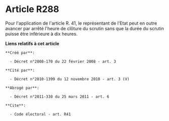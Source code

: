 # Article R288

Pour l'application de l'article R. 41, le représentant de l'Etat peut en outre avancer par arrêté l'heure de clôture du
scrutin sans que la durée du scrutin puisse être inférieure à dix heures.

**Liens relatifs à cet article**

	**Créé par**:

	  - Décret n°2008-170 du 22 février 2008 - art. 3

	**Cité par**:

	  - Décret n°2010-1399 du 12 novembre 2010 - art. 3 (V)

	**Abrogé par**:

	  - Décret n°2011-330 du 25 mars 2011 - art. 6

	**Cite**:

	  - Code électoral - art. R41
